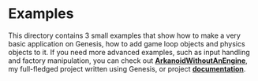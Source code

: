 # Examples
This directory contains 3 small examples that show how to make a very basic application on Genesis, how to add game loop objects and physics objects to it. If you need more advanced examples, such as input handling and factory manipulation, you can check out [**ArkanoidWithoutAnEngine**](https://github.com/Atennop1/ArkanoidWithoutAnEngine/tree/master), my full-fledged project written using Genesis, or project [**documentation**](https://github.com/Atennop1/Genesis/blob/master/DOCUMENTATION.md).

